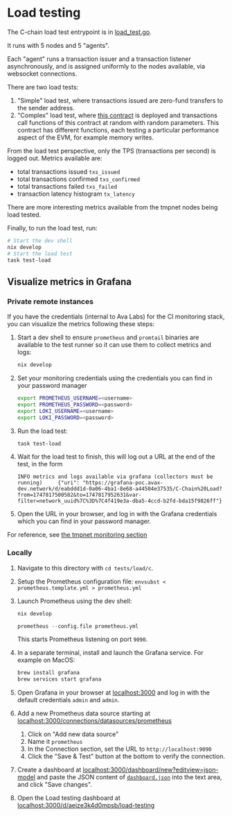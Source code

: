 # Load testing

The C-chain load test entrypoint is in [load_test.go](load_test.go).

It runs with 5 nodes and 5 "agents".

Each "agent" runs a transaction issuer and a transaction listener asynchronously,
and is assigned uniformly to the nodes available, via websocket connections.

There are two load tests:

1. "Simple" load test, where transactions issued are zero-fund transfers to the sender address.
2. "Complex" load test, where [this contract](contracts/EVMLoadSimulator.sol) is deployed and transactions call functions of this contract at random with random parameters. This contract has different functions, each testing a particular performance aspect of the EVM, for example memory writes.

From the load test perspective, only the TPS (transactions per second) is logged out. Metrics available are:

- total transactions issued `txs_issued`
- total transactions confirmed `txs_confirmed`
- total transactions failed `txs_failed`
- transaction latency histogram `tx_latency`

There are more interesting metrics available from the tmpnet nodes being load tested.

Finally, to run the load test, run:

```bash
# Start the dev shell
nix develop
# Start the load test
task test-load
```

## Visualize metrics in Grafana

### Private remote instances

If you have the credentials (internal to Ava Labs) for the CI monitoring stack, you can visualize the metrics following these steps:

1. Start a dev shell to ensure `prometheus` and `promtail` binaries are available to the test runner so it can use them to collect metrics and logs:

    ```bash
    nix develop
    ```

1. Set your monitoring credentials using the credentials you can find in your password manager

    ```bash
    export PROMETHEUS_USERNAME=<username>
    export PROMETHEUS_PASSWORD=<password>
    export LOKI_USERNAME=<username>
    export LOKI_PASSWORD=<password>
    ```

1. Run the load test:

    ```bash
    task test-load
    ```

1. Wait for the load test to finish, this will log out a URL at the end of the test, in the form

    ```log
    INFO metrics and logs available via grafana (collectors must be running)     {"uri": "https://grafana-poc.avax-dev.network/d/eabddd1d-0a06-4ba1-8e68-a44504e37535/C-Chain%20Load?from=1747817500582&to=1747817952631&var-filter=network_uuid%7C%3D%7C4f419e3a-dba5-4ccd-b2fd-bda15f9826ff"}
    ```

1. Open the URL in your browser, and log in with the Grafana credentials which you can find in your password manager.

For reference, see [the tmpnet monitoring section](../../fixture/tmpnet/README.md#monitoring)

### Locally

1. Navigate to this directory with `cd tests/load/c`.
1. Setup the Prometheus configuration file: `envsubst < prometheus.template.yml > prometheus.yml`
1. Launch Prometheus using the dev shell:

    ```bash
    nix develop
    ```

    ```nix
    prometheus --config.file prometheus.yml
    ```

    This starts Prometheus listening on port `9090`.
1. In a separate terminal, install and launch the Grafana service. For example on MacOS:

    ```bash
    brew install grafana
    brew services start grafana
    ```

1. Open Grafana in your browser at [localhost:3000](http://localhost:3000) and log in with the default credentials `admin` and `admin`.
1. Add a new Prometheus data source starting at [localhost:3000/connections/datasources/prometheus](http://localhost:3000/connections/datasources/prometheus)
    1. Click on "Add new data source"
    1. Name it `prometheus`
    1. In the Connection section, set the URL to `http://localhost:9090`
    1. Click the "Save & Test" button at the bottom to verify the connection.
1. Create a dashboard at [localhost:3000/dashboard/new?editview=json-model](http://localhost:3000/dashboard/new?editview=json-model) and paste the JSON content of [`dashboard.json`](https://github.com/ava-labs/avalanche-monitoring/blob/main/grafana/dashboards/c_chain_load.json) into the text area, and click "Save changes".
1. Open the Load testing dashboard at [localhost:3000/d/aejze3k4d0mpsb/load-testing](http://localhost:3000/d/aejze3k4d0mpsb/load-testing)
